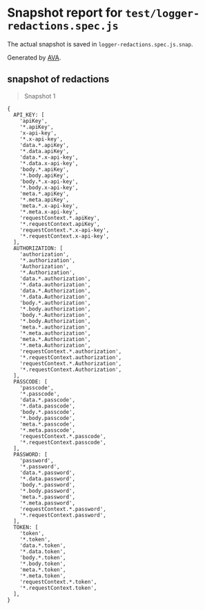 # Snapshot report for `test/logger-redactions.spec.js`

The actual snapshot is saved in `logger-redactions.spec.js.snap`.

Generated by [AVA](https://avajs.dev).

## snapshot of redactions

> Snapshot 1

    {
      API_KEY: [
        'apiKey',
        '*.apiKey',
        'x-api-key',
        '*.x-api-key',
        'data.*.apiKey',
        '*.data.apiKey',
        'data.*.x-api-key',
        '*.data.x-api-key',
        'body.*.apiKey',
        '*.body.apiKey',
        'body.*.x-api-key',
        '*.body.x-api-key',
        'meta.*.apiKey',
        '*.meta.apiKey',
        'meta.*.x-api-key',
        '*.meta.x-api-key',
        'requestContext.*.apiKey',
        '*.requestContext.apiKey',
        'requestContext.*.x-api-key',
        '*.requestContext.x-api-key',
      ],
      AUTHORIZATION: [
        'authorization',
        '*.authorization',
        'Authorization',
        '*.Authorization',
        'data.*.authorization',
        '*.data.authorization',
        'data.*.Authorization',
        '*.data.Authorization',
        'body.*.authorization',
        '*.body.authorization',
        'body.*.Authorization',
        '*.body.Authorization',
        'meta.*.authorization',
        '*.meta.authorization',
        'meta.*.Authorization',
        '*.meta.Authorization',
        'requestContext.*.authorization',
        '*.requestContext.authorization',
        'requestContext.*.Authorization',
        '*.requestContext.Authorization',
      ],
      PASSCODE: [
        'passcode',
        '*.passcode',
        'data.*.passcode',
        '*.data.passcode',
        'body.*.passcode',
        '*.body.passcode',
        'meta.*.passcode',
        '*.meta.passcode',
        'requestContext.*.passcode',
        '*.requestContext.passcode',
      ],
      PASSWORD: [
        'password',
        '*.password',
        'data.*.password',
        '*.data.password',
        'body.*.password',
        '*.body.password',
        'meta.*.password',
        '*.meta.password',
        'requestContext.*.password',
        '*.requestContext.password',
      ],
      TOKEN: [
        'token',
        '*.token',
        'data.*.token',
        '*.data.token',
        'body.*.token',
        '*.body.token',
        'meta.*.token',
        '*.meta.token',
        'requestContext.*.token',
        '*.requestContext.token',
      ],
    }
